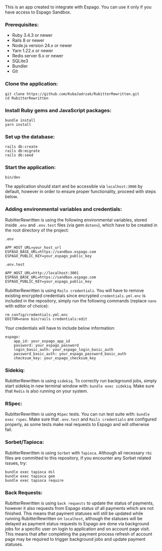 This is an app created to integrate with Espago. You can use it only if you have access to Espago Sandbox.

### Prerequisites:

- Ruby 3.4.3 or newer
- Rails 8 or newer
- Node.js version 24.x or newer
- Yarn 1.22.x or newer
- Redis server 6.x or newer
- SQLite3
- Bundler
- Git

### Clone the application:

```
git clone https://github.com/KubaJadrzak/RubitterRewritten.git
cd RubitterRewritten
```
### Install Ruby gems and JavaScript packages:
```
bundle install
yarn install
```
### Set up the database:
```
rails db:create 
rails db:migrate 
rails db:seed
```

### Start the application:
```
bin/dev
```

The application should start and be accessible via `localhost:3000` by default, however in order to ensure proper functionality, proceed with steps below.

### Adding environmental variables and credentials:

RubitterRewritten is using the following environmental variables, stored inside `.env` and `.env.test` files (via gem `dotenv`), which have to be created in the root directory of the project:

`.env`
```
APP_HOST_URL=your_host_url
ESPAGO_BASE_URL=https://sandbox.espago.com
ESPAGO_PUBLIC_KEY=your_espago_public_key
```

`.env.test`

```
APP_HOST_URL=http://localhost:3001
ESPAGO_BASE_URL=https://sandbox.espago.com
ESPAGO_PUBLIC_KEY=your_espago_public_key
```

RubitterRewritten is using `Rails credentials`. You will have to remove existing encrypted credentials since encrypted `credentials.yml.enc` is included in the repository, simply run the following commands (replace `nano` with editor of choice): 

```
rm config/credentials.yml.enc
EDITOR=nano bin/rails credentials:edit
```

Your credentials will have to include below information:

```
espago:
    app_id: your_espago_app_id
    password: your_espago_password
    login_basic_auth: your_espago_login_basic_auth
    password_basic_auth: your_espago_password_basic_auth
    checksum_key: your_espago_checksum_key
```
### Sidekiq:

RubitterRewritten is using `sidekiq`. To correctly run background jobs, simply start sidekiq in new terminal window with: `bundle exec sidekiq`. Make sure that `Redis` is also running on your system.

### RSpec: 

RubitterRewritten is using `RSpec` tests. You can run test suite with: `bundle exec rspec`. Make sure that `.env.test` and `Rails credentials` are configured properly, as some tests make real requests to Espago and will otherwise fail.

### Sorbet/Tapioca:

RubitterRewritten is using `Sorbet` with `Tapioca`. Although all necessary `rbi` files are committed to this repository, if you encounter any Sorbet related issues, try:
```
bundle exec tapioca dsl
bundle exec tapioca gem
bundle exec tapioca require
```

### Back Requests:

RubitterRewritten is using `back requests` to update the status of payments, however it also requests from Espago status of all payments which are not finished.
This means that payment statuses will still be updated while running RubitterRewritten on `localhost`, although the statuses will be delayed as payment status requests to Espago are done via background jobs for a specific user on login to application and on account page visit. This means that after completing the payment process refresh of account page may be required to trigger background jobs and update payment statuses.

